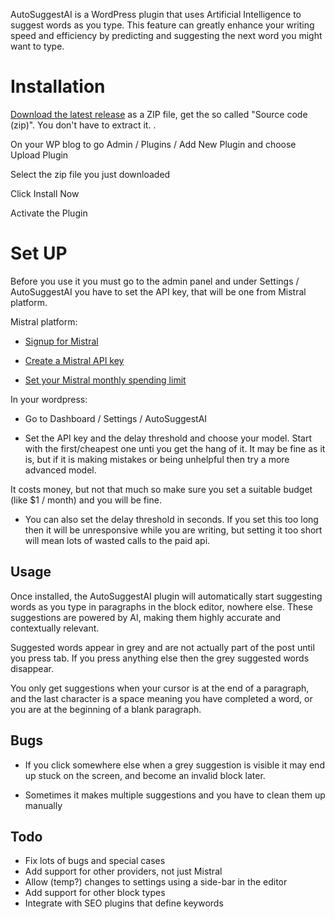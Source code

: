 
AutoSuggestAI is a WordPress plugin that uses Artificial Intelligence to suggest words as you type. This feature can greatly enhance your writing speed and efficiency by predicting and suggesting the next word you might want to type. 

# Installation

[Download the latest release](https://github.com/raymondclowe/AutoSuggestAI/releases/latest/download/AutoSuggestAI.zip) as a ZIP file, get the so called "Source code (zip)". You don't have to extract it.
.

On your WP blog to go Admin / Plugins / Add New Plugin and choose Upload Plugin

Select the zip file you just downloaded

Click Install Now

Activate the Plugin

# Set UP

Before you use it you must go to the admin panel and under Settings / AutoSuggestAI you have to set the API key, that will be one from Mistral platform.  

Mistral platform:

- [Signup for Mistral](https://auth.mistral.ai/ui/registration)

- [Create a Mistral API key](https://console.mistral.ai/api-keys/)

- [Set your Mistral monthly spending limit](https://console.mistral.ai/billing/)

In your wordpress:

- Go to Dashboard / Settings / AutoSuggestAI 

- Set the API key and the delay threshold and choose your model. Start with the first/cheapest one unti you get the hang of it. It may be fine as it is, but if it is making mistakes or being unhelpful then try a more advanced model.

It costs money, but not that much so make sure you set a suitable budget (like $1 / month) and you will be fine.

- You can also set the delay threshold in seconds. If you set this too long then it will be unresponsive while you are writing, but setting it too short will mean lots of wasted calls to the paid api.

## Usage

Once installed, the AutoSuggestAI plugin will automatically start suggesting words as you type in paragraphs in the block editor, nowhere else. These suggestions are powered by AI, making them highly accurate and contextually relevant.

Suggested words appear in grey and are not actually part of the post until you press tab.  If you press anything else then the grey suggested words disappear.

You only get suggestions when your cursor is at the end of a paragraph, and the last character is a space meaning you have completed a word, or you are at the beginning of a blank paragraph.

## Bugs

- If you click somewhere else when a grey suggestion is visible it may end up stuck on the screen, and become an invalid block later.

- Sometimes it makes multiple suggestions and you have to clean them up manually

## Todo

- Fix lots of bugs and special cases
- Add support for other providers, not just Mistral
- Allow (temp?) changes to settings using a side-bar in the editor
- Add support for other block types
- Integrate with SEO plugins that define keywords



